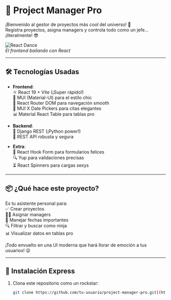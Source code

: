 # 🚀 Project Manager Pro  

¡Bienvenido al gestor de proyectos más _cool_ del universo! 🌟  
Registra proyectos, asigna managers y controla todo como un jefe... ¡literalmente! 😎  

![React Dance](https://media.giphy.com/media/eNAsjO55tPbgaor7ma/giphy.gif)  
*El frontend bailando con React*

---

## 🛠️ Tecnologías Usadas  

- **Frontend**:  
  ⚛️ React 19 + Vite (¡Super rápido!)  
  🎨 MUI (Material-UI) para el estilo chic  
  🔄 React Router DOM para navegación smooth  
  📅 MUI X Date Pickers para citas elegantes  
  📊 Material React Table para tablas pro  

- **Backend**:  
  🐍 Django REST (¡Python power!)  
  🚪 REST API robusta y segura  

- **Extra**:  
  🎣 React Hook Form para formularios felices  
  🔍 Yup para validaciones precisas  
  ⏳ React Spinners para cargas sexys  

---

## 📦 ¿Qué hace este proyecto?  

Es tu asistente personal para:  
✅ Crear proyectos  
👨💼 Asignar managers  
📅 Manejar fechas importantes  
🔍 Filtrar y buscar como ninja  
📊 Visualizar datos en tablas pro  

¡Todo envuelto en una UI moderna que hará llorar de emoción a tus usuarios! 😜  

---

## 🚀 Instalación Express  

1. Clona este repositorio como un rockstar:  
   ```bash
   git clone https://github.com/tu-usuario/project-manager-pro.git](https://github.com/Vitio123/DjangoJavascript
